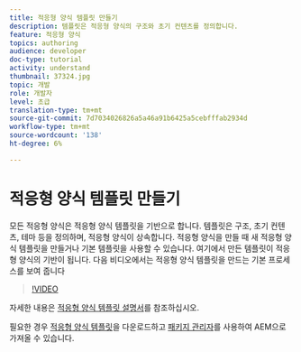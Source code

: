 ```yaml
---
title: 적응형 양식 템플릿 만들기
description: 템플릿은 적응형 양식의 구조와 초기 컨텐츠를 정의합니다.
feature: 적응형 양식
topics: authoring
audience: developer
doc-type: tutorial
activity: understand
thumbnail: 37324.jpg
topic: 개발
role: 개발자
level: 초급
translation-type: tm+mt
source-git-commit: 7d7034026826a5a46a91b6425a5cebfffab2934d
workflow-type: tm+mt
source-wordcount: '138'
ht-degree: 6%

---
```



# 적응형 양식 템플릿 만들기

모든 적응형 양식은 적응형 양식 템플릿을 기반으로 합니다. 템플릿은 구조, 초기 컨텐츠, 테마 등을 정의하며, 적응형 양식이 상속합니다. 적응형 양식을 만들 때 새 적응형 양식 템플릿을 만들거나 기본 템플릿을 사용할 수 있습니다.
여기에서 만든 템플릿이 적응형 양식의 기반이 됩니다.
다음 비디오에서는 적응형 양식 템플릿을 만드는 기본 프로세스를 보여 줍니다

>[!VIDEO](https://video.tv.adobe.com/v/37324/quality=9)

자세한 내용은 [적응형 양식 템플릿 설명서](https://docs.adobe.com/content/help/en/experience-manager-65/forms/adaptive-forms-advanced-authoring/template-editor.html)를 참조하십시오.

필요한 경우 [적응형 양식 템플릿](assets/peak-application-template.zip)을 다운로드하고 [패키지 관리자](http://localhost:4502/crx/packmgr/index.jsp)를 사용하여 AEM으로 가져올 수 있습니다.




